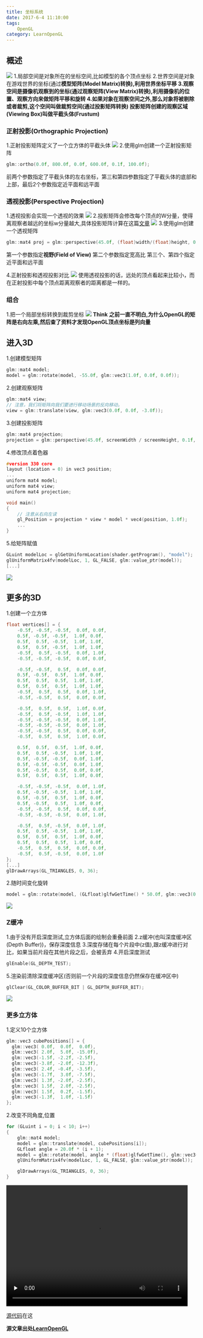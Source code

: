 ```yaml
---
title: 坐标系统
date: 2017-6-4 11:10:00
tags: 
    OpenGL
category: LearnOpenGL
---
```


## 概述
![](coordinate_systems.png)
1.局部空间是对象所在的坐标空间,比如模型的各个顶点坐标
2.世界空间是对象在游戏世界的坐标(通过**模型矩阵(Model Matrix)**转换),利用世界坐标平移
3.观察空间是摄像机观察到的坐标(通过**观察矩阵(View Matrix)**转换),利用摄像机的位置、观察方向来做矩阵平移和旋转
4.如果对象在观察空间之外,那么对象将被剔除或者裁剪,这个空间叫做裁剪空间(通过投影矩阵转换)
投影矩阵创建的**观察区域(Viewing Box)**叫做**平截头体(Frustum)**
### 正射投影(Orthographic Projection)
1.正射投影矩阵定义了一个立方体的平截头体
![](orthographic_frustum.png)
2.使用glm创建一个正射投影矩阵
```C++
glm::ortho(0.0f, 800.0f, 0.0f, 600.0f, 0.1f, 100.0f);
```
前两个参数指定了平截头体的左右坐标，第三和第四参数指定了平截头体的底部和上部，最后2个参数指定近平面和远平面

### 透视投影(Perspective Projection)
1.透视投影会实现一个透视的效果
![](perspective_frustum.png)
2.投影矩阵会修改每个顶点的W分量，使得离观察者越远的坐标w分量越大,具体投影矩阵计算在这篇[文章](http://www.songho.ca/opengl/gl_projectionmatrix.html)
![](projection_w.png)
3.使用glm创建一个透视矩阵
```C++
glm::mat4 proj = glm::perspective(45.0f, (float)width/(float)height, 0.1f, 100.0f);
```
第一个参数指定**视野(Field of View)**
第二个参数指定宽高比
第三个、第四个指定近平面和远平面

4.正射投影和透视投影对比
![](perspective_orthographic.png)
使用透视投影的话，远处的顶点看起来比较小，而在正射投影中每个顶点距离观察者的距离都是一样的。

### 组合
1.把一个局部坐标转换到裁剪坐标
![](multipy_matrix.png)
**Think**
**之前一直不明白,为什么OpenGL的矩阵是右向左乘,然后查了资料才发现OpenGL顶点坐标是列向量**

## 进入3D
1.创建模型矩阵
```C++
glm::mat4 model;
model = glm::rotate(model, -55.0f, glm::vec3(1.0f, 0.0f, 0.0f));
```

2.创建观察矩阵
```C++
glm::mat4 view;
// 注意，我们将矩阵向我们要进行移动场景的反向移动。
view = glm::translate(view, glm::vec3(0.0f, 0.0f, -3.0f)); 
```

3.创建投影矩阵
```C++
glm::mat4 projection;
projection = glm::perspective(45.0f, screenWidth / screenHeight, 0.1f, 100.0f);
```

4.修改顶点着色器
```C++
#version 330 core
layout (location = 0) in vec3 position;
...
uniform mat4 model;
uniform mat4 view;
uniform mat4 projection;

void main()
{
    // 注意从右向左读
    gl_Position = projection * view * model * vec4(position, 1.0f);
    ...
}
```

5.给矩阵赋值
```C++
GLuint modelLoc = glGetUniformLocation(shader.getProgram(), "model");
glUniformMatrix4fv(modelLoc, 1, GL_FALSE, glm::value_ptr(model));
[...]
```
![](easy_rotate.png)

## 更多的3D
1.创建一个立方体
```C++
float vertices[] = {
	-0.5f, -0.5f, -0.5f,  0.0f, 0.0f,
	0.5f, -0.5f, -0.5f,  1.0f, 0.0f,
	0.5f,  0.5f, -0.5f,  1.0f, 1.0f,
	0.5f,  0.5f, -0.5f,  1.0f, 1.0f,
	-0.5f,  0.5f, -0.5f,  0.0f, 1.0f,
	-0.5f, -0.5f, -0.5f,  0.0f, 0.0f,

	-0.5f, -0.5f,  0.5f,  0.0f, 0.0f,
	0.5f, -0.5f,  0.5f,  1.0f, 0.0f,
	0.5f,  0.5f,  0.5f,  1.0f, 1.0f,
	0.5f,  0.5f,  0.5f,  1.0f, 1.0f,
	-0.5f,  0.5f,  0.5f,  0.0f, 1.0f,
	-0.5f, -0.5f,  0.5f,  0.0f, 0.0f,

	-0.5f,  0.5f,  0.5f,  1.0f, 0.0f,
	-0.5f,  0.5f, -0.5f,  1.0f, 1.0f,
	-0.5f, -0.5f, -0.5f,  0.0f, 1.0f,
	-0.5f, -0.5f, -0.5f,  0.0f, 1.0f,
	-0.5f, -0.5f,  0.5f,  0.0f, 0.0f,
	-0.5f,  0.5f,  0.5f,  1.0f, 0.0f,

	0.5f,  0.5f,  0.5f,  1.0f, 0.0f,
	0.5f,  0.5f, -0.5f,  1.0f, 1.0f,
	0.5f, -0.5f, -0.5f,  0.0f, 1.0f,
	0.5f, -0.5f, -0.5f,  0.0f, 1.0f,
	0.5f, -0.5f,  0.5f,  0.0f, 0.0f,
	0.5f,  0.5f,  0.5f,  1.0f, 0.0f,

	-0.5f, -0.5f, -0.5f,  0.0f, 1.0f,
	0.5f, -0.5f, -0.5f,  1.0f, 1.0f,
	0.5f, -0.5f,  0.5f,  1.0f, 0.0f,
	0.5f, -0.5f,  0.5f,  1.0f, 0.0f,
	-0.5f, -0.5f,  0.5f,  0.0f, 0.0f,
	-0.5f, -0.5f, -0.5f,  0.0f, 1.0f,

	-0.5f,  0.5f, -0.5f,  0.0f, 1.0f,
	0.5f,  0.5f, -0.5f,  1.0f, 1.0f,
	0.5f,  0.5f,  0.5f,  1.0f, 0.0f,
	0.5f,  0.5f,  0.5f,  1.0f, 0.0f,
	-0.5f,  0.5f,  0.5f,  0.0f, 0.0f,
	-0.5f,  0.5f, -0.5f,  0.0f, 1.0f
};
[...]
glDrawArrays(GL_TRIANGLES, 0, 36);
```

2.随时间变化旋转
```C++
model = glm::rotate(model, (GLfloat)glfwGetTime() * 50.0f, glm::vec3(0.5f, 1.0f, 0.0f));
```
![](easy_rotate_with_time.png)

### Z缓冲
1.由于没有开启深度测试,立方体后面的绘制会重叠前面
2.z缓冲(也叫深度缓冲区(Depth Buffer))，保存深度信息
3.深度存储在每个片段中(z值),跟z缓冲进行对比，如果当前片段在其他片段之后，会被丢弃
4.开启深度测试
```C++
glEnable(GL_DEPTH_TEST);
```
5.渲染前清除深度缓冲区(否则前一个片段的深度信息仍然保存在缓冲区中)
```C++
glClear(GL_COLOR_BUFFER_BIT | GL_DEPTH_BUFFER_BIT);
```
![](easy_rotate_with_depth_test.png)

### 更多立方体
1.定义10个立方体
```C++
glm::vec3 cubePositions[] = {
  glm::vec3( 0.0f,  0.0f,  0.0f), 
  glm::vec3( 2.0f,  5.0f, -15.0f), 
  glm::vec3(-1.5f, -2.2f, -2.5f),  
  glm::vec3(-3.8f, -2.0f, -12.3f),  
  glm::vec3( 2.4f, -0.4f, -3.5f),  
  glm::vec3(-1.7f,  3.0f, -7.5f),  
  glm::vec3( 1.3f, -2.0f, -2.5f),  
  glm::vec3( 1.5f,  2.0f, -2.5f), 
  glm::vec3( 1.5f,  0.2f, -1.5f), 
  glm::vec3(-1.3f,  1.0f, -1.5f)  
};
```

2.改变不同角度,位置
```C++
for (GLuint i = 0; i < 10; i++)
{
	glm::mat4 model;
	model = glm::translate(model, cubePositions[i]);
	GLfloat angle = 20.0f * (i + 1);
	model = glm::rotate(model, angle * (float)glfwGetTime(), glm::vec3(1.0f, 0.3f, 0.5f));
	glUniformMatrix4fv(modelLoc, 1, GL_FALSE, glm::value_ptr(model));

	glDrawArrays(GL_TRIANGLES, 0, 36);
}
```

<video id="video" controls="" preload="none" width="480" height="320">
      <source id="mp4" src="cube_video.mp4" type="video/mp4"/>
</video>


[源代码](https://github.com/tacthgin/toy/tree/master/OpenGL)在这

**源文章出处[LearnOpenGL](http://learnopengl-cn.readthedocs.io/zh/latest/01%20Getting%20started/08%20Coordinate%20Systems/)**